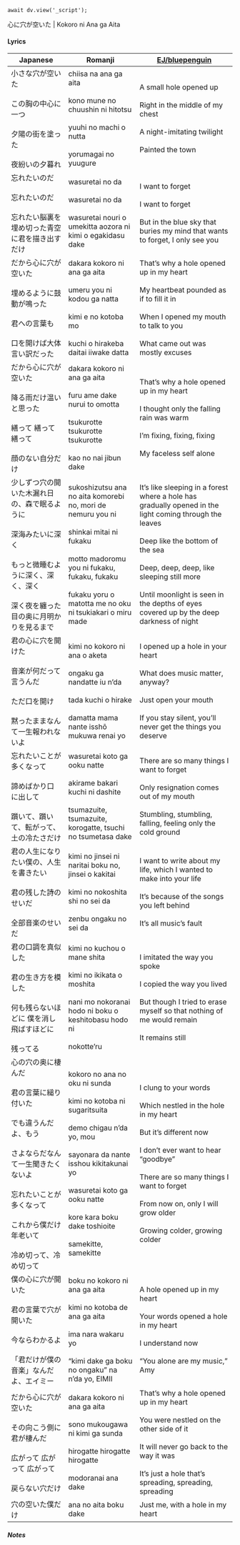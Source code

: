 ```dataviewjs
await dv.view('_script');
```
心に穴が空いた | Kokoro ni Ana ga Aita
#### Lyrics

| Japanese                                                                                                                         | Romanji                                                                                                                                                                                                                                                 | [EJ/bluepenguin](https://ejtranslations.wordpress.com/2019/06/27/yorushika-kokoro-ni-ana-ga-aita/)                                                                                                                                                                                             |
| -------------------------------------------------------------------------------------------------------------------------------- | ------------------------------------------------------------------------------------------------------------------------------------------------------------------------------------------------------------------------------------------------------- | ---------------------------------------------------------------------------------------------------------------------------------------------------------------------------------------------------------------------------------------------------------------------------------------------- |
| 小さな穴が空いた<br><br>この胸の中心に一つ<br><br>夕陽の街を塗った<br><br>夜紛いの夕暮れ                                                                         | chiisa na ana ga aita<br><br>kono mune no chuushin ni hitotsu<br><br>yuuhi no machi o nutta<br><br>yorumagai no yuugure                                                                                                                                 | A small hole opened up<br><br>Right in the middle of my chest<br><br>A night-imitating twilight<br><br>Painted the town                                                                                                                                                                        |
| 忘れたいのだ<br><br>忘れたいのだ<br><br>忘れたい脳裏を埋め切った青空に君を描き出すだけ                                                                              | wasuretai no da<br><br>wasuretai no da<br><br>wasuretai nouri o umekitta aozora ni kimi o egakidasu dake                                                                                                                                                | I want to forget<br><br>I want to forget<br><br>But in the blue sky that buries my mind that wants to forget, I only see you                                                                                                                                                                   |
| だから心に穴が空いた<br><br>埋めるように鼓動が鳴った<br><br>君への言葉も<br><br>口を開けば大体言い訳だった                                                                | dakara kokoro ni ana ga aita<br><br>umeru you ni kodou ga natta<br><br>kimi e no kotoba mo<br><br>kuchi o hirakeba daitai iiwake datta                                                                                                                  | That’s why a hole opened up in my heart<br><br>My heartbeat pounded as if to fill it in<br><br>When I opened my mouth to talk to you<br><br>What came out was mostly excuses                                                                                                                   |
| だから心に穴が空いた<br><br>降る雨だけ温いと思った<br><br>繕って 繕って 繕って<br><br>顔のない自分だけ                                                                 | dakara kokoro ni ana ga aita<br><br>furu ame dake nurui to omotta<br><br>tsukurotte tsukurotte tsukurotte<br><br>kao no nai jibun dake                                                                                                                  | That’s why a hole opened up in my heart<br><br>I thought only the falling rain was warm<br><br>I’m fixing, fixing, fixing<br><br>My faceless self alone                                                                                                                                        |
| 少しずつ穴の開いた木漏れ日の、森で眠るように<br><br>深海みたいに深く<br><br>もっと微睡むように深く、深く、深く<br><br>深く夜を纏った目の奥に月明かりを見るまで                                      | sukoshizutsu ana no aita komorebi no, mori de nemuru you ni<br><br>shinkai mitai ni fukaku<br><br>motto madoromu you ni fukaku, fukaku, fukaku<br><br>fukaku yoru o matotta me no oku ni tsukiakari o miru made                                         | It’s like sleeping in a forest where a hole has gradually opened in the light coming through the leaves<br><br>Deep like the bottom of the sea<br><br>Deep, deep, deep, like sleeping still more<br><br>Until moonlight is seen in the depths of eyes covered up by the deep darkness of night |
| 君の心に穴を開けた<br><br>音楽が何だって言うんだ<br><br>ただ口を開け<br><br>黙ったままなんて一生報われないよ                                                               | kimi no kokoro ni ana o aketa<br><br>ongaku ga nandatte iu n’da<br><br>tada kuchi o hirake<br><br>damatta mama nante isshō mukuwa renai yo                                                                                                              | I opened up a hole in your heart<br><br>What does music matter, anyway?<br><br>Just open your mouth<br><br>If you stay silent, you’ll never get the things you deserve                                                                                                                         |
| 忘れたいことが多くなって<br><br>諦めばかり口に出して<br><br>躓いて、躓いて、転がって、土の冷たさだけ                                                                       | wasuretai koto ga ooku natte<br><br>akirame bakari kuchi ni dashite<br><br>tsumazuite, tsumazuite, korogatte, tsuchi no tsumetasa dake                                                                                                                  | There are so many things I want to forget<br><br>Only resignation comes out of my mouth<br><br>Stumbling, stumbling, falling, feeling only the cold ground                                                                                                                                     |
| 君の人生になりたい僕の、人生を書きたい<br><br>君の残した詩のせいだ<br><br>全部音楽のせいだ                                                                            | kimi no jinsei ni naritai boku no, jinsei o kakitai<br><br>kimi no nokoshita shi no sei da<br><br>zenbu ongaku no sei da                                                                                                                                | I want to write about my life, which I wanted to make into your life<br><br>It’s because of the songs you left behind<br><br>It’s all music’s fault                                                                                                                                            |
| 君の口調を真似した<br><br>君の生き方を模した<br><br>何も残らないほどに 僕を消し飛ばすほどに<br><br>残ってる                                                               | kimi no kuchou o mane shita<br><br>kimi no ikikata o moshita<br><br>nani mo nokoranai hodo ni boku o keshitobasu hodo ni<br><br>nokotte’ru                                                                                                              | I imitated the way you spoke<br><br>I copied the way you lived<br><br>But though I tried to erase myself so that nothing of me would remain<br><br>It remains still                                                                                                                            |
| 心の穴の奥に棲んだ<br><br>君の言葉に縋り付いた<br><br>でも違うんだよ、もう<br><br>さよならだなんて一生聞きたくないよ<br><br>忘れたいことが多くなって<br><br>これから僕だけ年老いて<br><br>冷め切って、冷め切って | kokoro no ana no oku ni sunda<br><br>kimi no kotoba ni sugaritsuita<br><br>demo chigau n’da yo, mou<br><br>sayonara da nante isshou kikitakunai yo<br><br>wasuretai koto ga ooku natte<br><br>kore kara boku dake toshioite<br><br>samekitte, samekitte | I clung to your words<br><br>Which nestled in the hole in my heart<br><br>But it’s different now<br><br>I don’t ever want to hear “goodbye”<br><br>There are so many things I want to forget<br><br>From now on, only I will grow older<br><br>Growing colder, growing colder                  |
| 僕の心に穴が開いた<br><br>君の言葉で穴が開いた<br><br>今ならわかるよ<br><br>「君だけが僕の音楽」なんだよ、エイミー                                                            | boku no kokoro ni ana ga aita<br><br>kimi no kotoba de ana ga aita<br><br>ima nara wakaru yo<br><br>“kimi dake ga boku no ongaku” na n’da yo, EIMII                                                                                                     | A hole opened up in my heart<br><br>Your words opened a hole in my heart<br><br>I understand now<br><br>“You alone are my music,” Amy                                                                                                                                                          |
| だから心に穴が空いた<br><br>その向こう側に君が棲んだ<br><br>広がって 広がって 広がって<br><br>戻らない穴だけ                                                              | dakara kokoro ni ana ga aita<br><br>sono mukougawa ni kimi ga sunda<br><br>hirogatte hirogatte hirogatte<br><br>modoranai ana dake                                                                                                                      | That’s why a hole opened up in my heart<br><br>You were nestled on the other side of it<br><br>It will never go back to the way it was<br><br>It’s just a hole that’s spreading, spreading, spreading                                                                                          |
| 穴の空いた僕だけ                                                                                                                         | ana no aita boku dake                                                                                                                                                                                                                                   | Just me, with a hole in my heart                                                                                                                                                                                                                                                               |
##### Notes
>